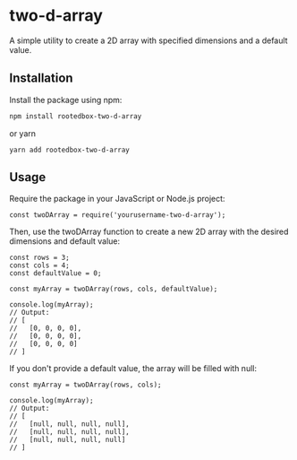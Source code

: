 # two-d-array

A simple utility to create a 2D array with specified dimensions and a default value.

## Installation

Install the package using npm:

```bash
npm install rootedbox-two-d-array
```

or yarn
```
yarn add rootedbox-two-d-array
```

## Usage

Require the package in your JavaScript or Node.js project:

```
const twoDArray = require('yourusername-two-d-array');
```

Then, use the twoDArray function to create a new 2D array with the desired dimensions and default value:

```
const rows = 3;
const cols = 4;
const defaultValue = 0;

const myArray = twoDArray(rows, cols, defaultValue);

console.log(myArray);
// Output:
// [
//   [0, 0, 0, 0],
//   [0, 0, 0, 0],
//   [0, 0, 0, 0]
// ]
```

If you don't provide a default value, the array will be filled with null:
```
const myArray = twoDArray(rows, cols);

console.log(myArray);
// Output:
// [
//   [null, null, null, null],
//   [null, null, null, null],
//   [null, null, null, null]
// ]

```
